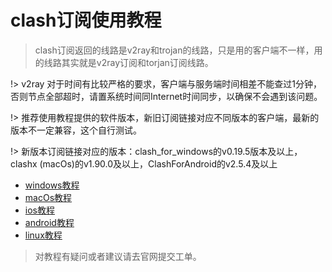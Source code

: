 # clash订阅使用教程

>clash订阅返回的线路是v2ray和trojan的线路，只是用的客户端不一样，用的线路其实就是v2ray订阅和torjan订阅线路。

!> v2ray 对于时间有比较严格的要求，客户端与服务端时间相差不能查过1分钟，否则节点全部超时，请置系统时间同Internet时间同步，以确保不会遇到该问题。

!> 推荐使用教程提供的软件版本，新旧订阅链接对应不同版本的客户端，最新的版本不一定兼容，这个自行测试。

!> 新版本订阅链接对应的版本：clash_for_windows的v0.19.5版本及以上，clashx (macOs)的v1.90.0及以上，ClashForAndroid的v2.5.4及以上

- [windows教程](/clash/windows.md)
- [macOs教程](/clash/macOs.md)
- [ios教程](/clash/ios.md)
- [android教程](/clash/android.md)
- [linux教程](/clash/linux.md)

> 对教程有疑问或者建议请去官网提交工单。
